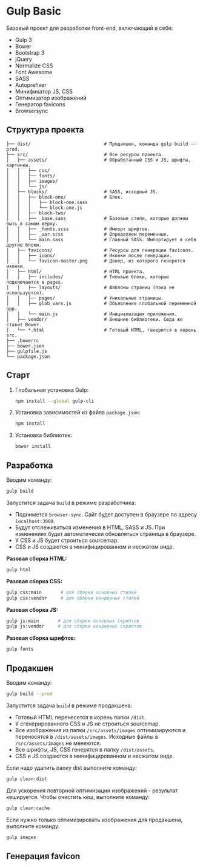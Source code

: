 # Gulp Basic

Базовый проект для разработки front-end, включающий в себя:

* Gulp 3
* Bower
* Bootstrap 3
* jQuery
* Normalize CSS
* Font Awesome
* SASS
* Autoprefixer
* Минификатор JS, CSS
* Оптимизатор изображений
* Генератор favicons
* Browsersync

## Структура проекта

```
├── dist/                           # Продакшен, команда gulp build --prod.
├── src/                            # Все ресурсы проекта.
│   ├── assets/                     # Обработанный CSS и JS, шрифты, картинки.
│   │   ├── css/  
│   │   ├── fonts/  
│   │   ├── images/  
│   │   └── js/  
│   ├── blocks/                     # SASS, исходный JS.
│   │   ├── block-one/              # Блок.
│   │   │   ├── block-one.sass
│   │   │   └── block-one.js
│   │   ├── block-two/
│   │   ├── _base.sass              # Базовые стили, которые должны быть в самом верху.
│   │   ├── _fonts.scss             # Импорт шрифтов.
│   │   ├── _var.scss               # Определяем переменные.
│   │   └── main.sass               # Главный SASS. Импортирует в себя другие блоки.
│   ├── favicons/                   # Ресурсы для генерации favicons.
│   │   ├── icons/                  # Иконки после генерации.
│   │   └── favicon-master.png      # Донер, из которого генерятся иконки.
│   ├── html/                       # HTML проекта.
│   │   ├── includes/               # Типовые блоки, которые подключаются в pages.
│   │   ├── layouts/                # Шаблоны страниц (пока не используется).
│   │   ├── pages/                  # Уникальные страницы.
│   │   ├── glob_vars.js            # Объявление глобальной переменной app.
│   │   └── main.js                 # Инициализация приложения.
│   ├── vendor/                     # Внешние библиотеки. Сюда же ставит Bower.
│   └── *.html                      # Готовый HTML, генерится в корень src.
├── .bowerrc
├── bower.json
├── gulpfile.js
└── package.json
```

## Старт

1. Глобальная установка Gulp:
    ```bash
    npm install --global gulp-cli
    ```

2. Установка зависимостей из файла `package.json`:
    ```bash
    npm install
    ```

3. Установка библиотек:
    ```bash
    bower install 
    ```

## Разработка

Вводим команду:
```bash
gulp build
```
Запустится задача `build` в режиме разработчика: 

* Поднимется `browser-sync`. Сайт будет доступен в браузере по адресу `localhost:3000`.
* Будут отслеживаться изменения в HTML, SASS и JS. При изменениях будет автоматически обновляться страница в браузере. 
* У CSS и JS будет строиться sourcemap.
* CSS и JS создаются в минифицированном и несжатом виде.

**Разовая сборка HTML:** 
```bash
gulp html
```

**Разовая сборка CSS:**
```bash
gulp css:main       # для сборки основных стилей
gulp css:vendor     # для сборки вендорных стилей
```
 
**Разовая сборка JS:**
```bash
gulp js:main       # для сборки основных скриптов
gulp js:vendor     # для сборки вендорных скриптов
```

**Разовая сборка шрифтов:**
```bash
gulp fonts
```

## Продакшен

Вводим команду:
```bash
gulp build --prod
```
Запустится задача `build` в режиме продакшена:  

* Готовый HTML перенесется в корень папки `/dist`.
* У сгенерированного CSS и JS не строиться sourcemap.
* Все изображения из папки `/src/assets/images` оптимизируются и переносятся в `/dist/assets/images`. Исходные файлы в `/src/assets/images` не меняются.
* Все шрифты, JS, CSS генерятся в папку `/dist/assets`. 
* CSS и JS создаются в минифицированном и несжатом виде.

Если надо удалить папку dist выполните команду:
```bash
gulp clean:dist
```

Для ускорения повторной оптимизации изображений - результат кешируется. Чтобы очистить кеш, выполните команду:
```bash
gulp clean:cache
```

Если нужно только оптимизировать изображения для продакшена, выполните команду:
```bash
gulp images
```

## Генерация favicon
